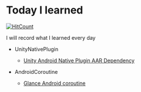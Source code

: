 
# Today I learned 

[![HitCount](http://hits.dwyl.com/superbderrick/https://githubcom/superbderrick/TIL.svg)](http://hits.dwyl.com/superbderrick/https://githubcom/superbderrick/TIL)

I will record what I learned every day


- UnityNativePlugin
  - [Unity Android Native Plugin AAR Dependency](https://github.com/superbderrick/TIL/blob/master/UnityNativePlugin/UnityAARDefendecy.md)

- AndroidCoroutine
  - [Glance Android coroutine](https://github.com/superbderrick/TIL/blob/master/AndroidCoroutine/coroutine00.md)





